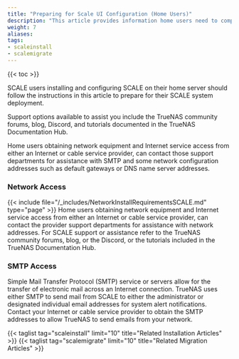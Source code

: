 ```yaml
---
title: "Preparing for Scale UI Configuration (Home Users)"
description: "This article provides information home users need to complete the SCALE configuration using the SCALE UI."
weight: 7
aliases:
tags:
- scaleinstall
- scalemigrate
---
```


{{< toc >}}


SCALE users installing and configuring SCALE on their home server should follow the instructions in this article to prepare for their SCALE system deployment.

Support options available to assist you include the TrueNAS community forums, blog, Discord, and tutorials documented in the TrueNAS Documentation Hub.

Home users obtaining network equipment and Internet service access from either an Internet or cable service provider, can contact those support departments for assistance with SMTP and some network configuration addresses such as default gateways or DNS name server addresses.

### Network Access
{{< include file="/_includes/NetworkInstallRequirementsSCALE.md" type="page" >}}
Home users obtaining network equipment and Internet service access from either an Internet or cable service provider, can contact the provider support departments for assistance with network addresses.
For SCALE support or assistance refer to the TrueNAS community forums, blog, or the Discord, or the tutorials included in the TrueNAS Documentation Hub.

### SMTP Access
Simple Mail Transfer Protocol (SMTP) service or servers allow for the transfer of electronic mail across an Internet connection. 
TrueNAS uses either SMTP to send mail from SCALE to either the administrator or designated individual email addresses for system alert notifications. 
Contact your Internet or cable service provider to obtain the SMTP addresses to allow TrueNAS to send emails from your network.


{{< taglist tag="scaleinstall" limit="10" title="Related Installation Articles" >}}
{{< taglist tag="scalemigrate" limit="10" title="Related Migration Articles" >}}